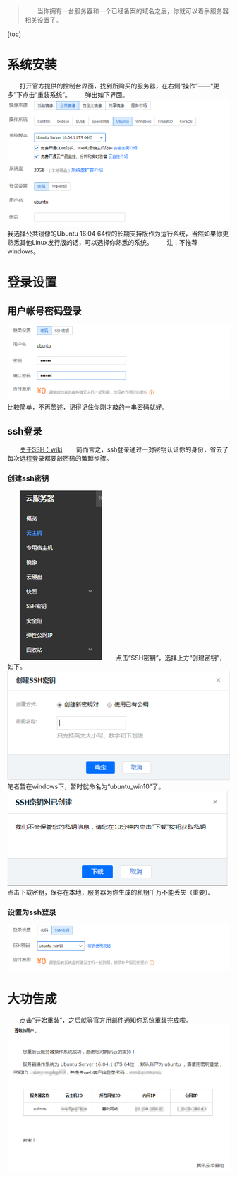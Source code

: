>　　当你拥有一台服务器和一个已经备案的域名之后，你就可以着手服务器相关设置了。

[toc]
# 系统安装
　　打开官方提供的控制台界面，找到所购买的服务器，在右侧“操作”——“更多”下点击“重装系统”。
　　弹出如下界面。
![系统安装][1]
　　我选择公共镜像的Ubuntu 16.04 64位的长期支持版作为运行系统，当然如果你更熟悉其他Linux发行版的话，可以选择你熟悉的系统。
　　注：不推荐windows。
# 登录设置
## 用户帐号密码登录
![密码设置][2]
　　比较简单，不再赘述，记得记住你刚才敲的一串密码就好。
## ssh登录
　　[关于SSH：wiki](https://zh.wikipedia.org/wiki/Secure_Shell)
　　简而言之，ssh登录通过一对密钥认证你的身份，省去了每次远程登录都要敲密码的繁琐步骤。
### 创建ssh密钥
　　![导航菜单][3]
　　点击“SSH密钥”，选择上方“创建密钥”，如下。
　　![创建密钥][4]
　　笔者暂在windows下，暂时就命名为“ubuntu_win10”了。
　　![下载密钥][5]
　　点击下载密钥，保存在本地，服务器为你生成的私钥千万不能丢失（重要）。
### 设置为ssh登录
![ssh登录][6]
# 大功告成
　　点击“开始重装”，之后就等官方用邮件通知你系统重装完成啦。
![重装完成][7]


  [1]: https://github.com/zuimrs/myBlogFile/raw/master/B002/7ead16b919ea8c1a.png
  [2]: https://github.com/zuimrs/myBlogFile/raw/master/B002/e2efa60d1fff9c4f.png
  [3]: https://github.com/zuimrs/myBlogFile/raw/master/B002/8e9605a715ab2bac.png
  [4]: https://github.com/zuimrs/myBlogFile/raw/master/B002/c7e9d1cb3328ddd8.png
  [5]: https://github.com/zuimrs/myBlogFile/raw/master/B002/c5f94e48a091c3d2.png
  [6]: https://github.com/zuimrs/myBlogFile/raw/master/B002/2d94daec5e712e1c.png
  [7]: https://github.com/zuimrs/myBlogFile/raw/master/B002/2321f1ff350c790e.png
